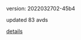 version: 2022032702-45b4

updated 83 avds

[details](https://github.com/0x74f917491bfa7ebfa379/ali_avd_db/blob/master/change_log/2022/03/27/02/45b4.txt)